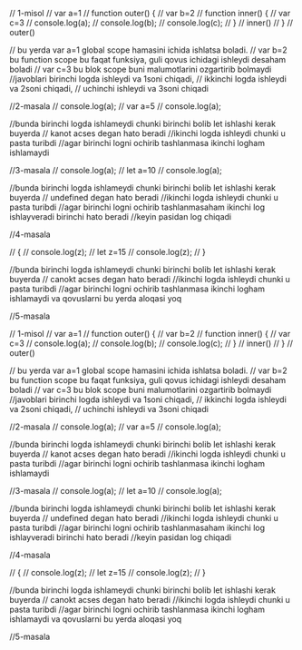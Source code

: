 // 1-misol 
// var a=1
// function outer() {
//     var b=2
//     function inner() {
//         var c=3
//         console.log(a);
//         console.log(b);
//         console.log(c);
//     }
// inner()
// } 
// outer() 


// bu yerda var a=1 global scope hamasini ichida ishlatsa boladi.
// var b=2 bu function scope bu faqat funksiya, guli qovus ichidagi ishleydi desaham boladi
// var c=3 bu blok scope buni malumotlarini ozgartirib bolmaydi
//javoblari birinchi logda ishleydi va 1soni chiqadi, 
// ikkinchi logda  ishleydi va 2soni chiqadi,
// uchinchi ishleydi va 3soni chiqadi


//2-masala
// console.log(a);
// var a=5
// console.log(a);

//bunda birinchi logda ishlameydi chunki birinchi bolib let ishlashi kerak buyerda 
// kanot acses degan hato beradi 
//ikinchi logda ishleydi chunki u pasta turibdi
//agar birinchi logni ochirib tashlanmasa ikinchi logham ishlamaydi


//3-masala
// console.log(a);
// let a=10
// console.log(a);

//bunda birinchi logda ishlameydi chunki birinchi bolib let ishlashi kerak buyerda 
// undefined degan hato beradi 
//ikinchi logda ishleydi chunki u pasta turibdi
//agar birinchi logni ochirib tashlanmasaham ikinchi log ishlayveradi birinchi hato beradi 
//keyin pasidan log chiqadi


//4-masala

// {
    // console.log(z);
    // let z=15
    // console.log(z);
// }

//bunda birinchi logda ishlameydi chunki birinchi bolib let ishlashi kerak buyerda 
// canokt acses degan hato beradi 
//ikinchi logda ishleydi chunki u pasta turibdi
//agar birinchi logni ochirib tashlanmasa ikinchi logham ishlamaydi va qovuslarni bu yerda aloqasi yoq

//5-masala


// 1-misol 
// var a=1
// function outer() {
//     var b=2
//     function inner() {
//         var c=3
//         console.log(a);
//         console.log(b);
//         console.log(c);
//     }
// inner()
// } 
// outer() 


// bu yerda var a=1 global scope hamasini ichida ishlatsa boladi.
// var b=2 bu function scope bu faqat funksiya, guli qovus ichidagi ishleydi desaham boladi
// var c=3 bu blok scope buni malumotlarini ozgartirib bolmaydi
//javoblari birinchi logda ishleydi va 1soni chiqadi, 
// ikkinchi logda  ishleydi va 2soni chiqadi,
// uchinchi ishleydi va 3soni chiqadi


//2-masala
// console.log(a);
// var a=5
// console.log(a);

//bunda birinchi logda ishlameydi chunki birinchi bolib let ishlashi kerak buyerda 
// kanot acses degan hato beradi 
//ikinchi logda ishleydi chunki u pasta turibdi
//agar birinchi logni ochirib tashlanmasa ikinchi logham ishlamaydi


//3-masala
// console.log(a);
// let a=10
// console.log(a);

//bunda birinchi logda ishlameydi chunki birinchi bolib let ishlashi kerak buyerda 
// undefined degan hato beradi 
//ikinchi logda ishleydi chunki u pasta turibdi
//agar birinchi logni ochirib tashlanmasaham ikinchi log ishlayveradi birinchi hato beradi 
//keyin pasidan log chiqadi


//4-masala

// {
    // console.log(z);
    // let z=15
    // console.log(z);
// }

//bunda birinchi logda ishlameydi chunki birinchi bolib let ishlashi kerak buyerda 
// canokt acses degan hato beradi 
//ikinchi logda ishleydi chunki u pasta turibdi
//agar birinchi logni ochirib tashlanmasa ikinchi logham ishlamaydi va qovuslarni bu yerda aloqasi yoq

//5-masala